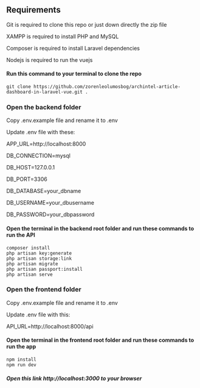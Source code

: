 ## Requirements
Git is required to clone this repo or just down directly the zip file

XAMPP is required to install PHP and MySQL

Composer is required to install Laravel dependencies

Nodejs is required to run the vuejs

#### Run this command to your terminal to clone the repo
```
git clone https://github.com/zorenleolumosbog/archintel-article-dashboard-in-laravel-vue.git . 
```

### Open the backend folder
Copy .env.example file and rename it to .env

Update .env file with these:

APP_URL=http://localhost:8000

DB_CONNECTION=mysql

DB_HOST=127.0.0.1

DB_PORT=3306

DB_DATABASE=your_dbname

DB_USERNAME=your_dbusername

DB_PASSWORD=your_dbpassword

#### Open the terminal in the backend root folder and run these commands to run the API
```
composer install
php artisan key:generate
php artisan storage:link
php artisan migrate
php artisan passport:install
php artisan serve
```

### Open the frontend folder
Copy .env.example file and rename it to .env

Update .env file with this:

API_URL=http://localhost:8000/api

#### Open the terminal in the frontend root folder and run these commands to run the app
```
npm install
npm run dev
```

##### Open this link http://localhost:3000 to your browser
